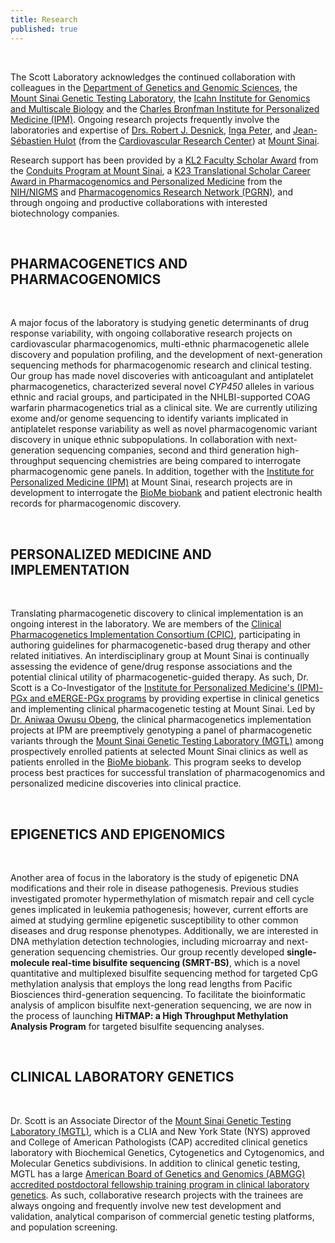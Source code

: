 ```yaml
---
title: Research
published: true
---
```


<br>

The Scott Laboratory acknowledges the continued collaboration with colleagues in the [Department of Genetics and Genomic Sciences](http://icahn.mssm.edu/departments-and-institutes/genomics), the [Mount Sinai Genetic Testing Laboratory](http://icahn.mssm.edu/genetictesting), the [Icahn Institute for Genomics and Multiscale Biology](http://icahn.mssm.edu/departments-and-institutes/genomics) and the [Charles Bronfman Institute for Personalized Medicine (IPM)](http://icahn.mssm.edu/research/institutes/ipm).  Ongoing research projects frequently involve the laboratories and expertise of [Drs. Robert J. Desnick](http://www.mountsinai.org/profiles/robert-j-desnick), [Inga Peter](http://icahn.mssm.edu/profiles/inga-peter), and [Jean-Sébastien Hulot](http://icahn.mssm.edu/research/labs/hulot-laboratory) (from the [Cardiovascular Research Center](http://icahn.mssm.edu/research/centers/cardiovascular-research-center)) at [Mount Sinai](http://icahn.mssm.edu/).  

Research support has been provided by a [KL2 Faculty Scholar Award](http://icahn.mssm.edu/research/institutes/institutes-for-clinical-and-translational-sciences/education-and-career-development/kl2-faculty-scholars-awards) from the [Conduits Program at Mount Sinai](http://icahn.mssm.edu/research/institutes/institutes-for-clinical-and-translational-sciences), a [K23 Translational Scholar Career Award in Pharmacogenomics and Personalized Medicine](http://grants.nih.gov/grants/guide/pa-files/PA-11-009.html) from the [NIH/NIGMS](http://www.nigms.nih.gov/Pages/default.aspx) and [Pharmacogenomics Research Network (PGRN)](http://pgrn.org/display/pgrnwebsite/PGRN+Home), and through ongoing and productive collaborations with interested biotechnology companies.  

<br>

## PHARMACOGENETICS AND PHARMACOGENOMICS  

<br>

A major focus of the laboratory is studying genetic determinants of drug response variability, with ongoing collaborative research projects on cardiovascular pharmacogenomics, multi-ethnic pharmacogenetic allele discovery and population profiling, and the development of next-generation sequencing methods for pharmacogenomic research and clinical testing. Our group has made novel discoveries with anticoagulant and antiplatelet pharmacogenetics, characterized several novel _CYP450_ alleles in various ethnic and racial groups, and participated in the NHLBI-supported COAG warfarin pharmacogenetics trial as a clinical site.  We are currently utilizing exome and/or genome sequencing to identify variants implicated in antiplatelet response variability as well as novel pharmacogenomic variant discovery in unique ethnic subpopulations.  In collaboration with next-generation sequencing companies, second and third generation high-throughput sequencing chemistries are being compared to interrogate pharmacogenomic gene panels.  In addition, together with the [Institute for Personalized Medicine (IPM)](http://icahn.mssm.edu/research/institutes/ipm) at Mount Sinai, research projects are in development to interrogate the [BioMe biobank](http://icahn.mssm.edu/research/institutes/ipm/programs/biome-biobank) and patient electronic health records for pharmacogenomic discovery.  

<br>

##  PERSONALIZED MEDICINE AND IMPLEMENTATION  

<br>

Translating pharmacogenetic discovery to clinical implementation is an ongoing interest in the laboratory.  We are members of the [Clinical Pharmacogenetics Implementation Consortium (CPIC)](https://www.pharmgkb.org/page/cpic), participating in authoring guidelines for pharmacogenetic-based drug therapy and other related initiatives.  An interdisciplinary group at Mount Sinai is continually assessing the evidence of gene/drug response associations and the potential clinical utility of pharmacogenetic-guided therapy.  As such, Dr. Scott is a Co-Investigator of the [Institute for Personalized Medicine's (IPM)-PGx and eMERGE-PGx programs](http://icahn.mssm.edu/research/institutes/ipm/programs/translational-initiatives-for-pharmacogenomics-tip) by providing expertise in clinical genetics and implementing clinical pharmacogenetic testing at Mount Sinai.  Led by [Dr. Aniwaa Owusu Obeng](http://www.mountsinai.org/profiles/aniwaa-owusu-obeng), the clinical pharmacogenetics implementation projects at IPM are preemptively genotyping a panel of pharmacogenetic variants through the [Mount Sinai Genetic Testing Laboratory (MGTL)](http://icahn.mssm.edu/departments-and-institutes/genomics/genetic-testing) among prospectively enrolled patients at selected Mount Sinai clinics as well as patients enrolled in the [BioMe biobank](http://icahn.mssm.edu/research/institutes/ipm/programs/biome-biobank).  This program seeks to develop process best practices for successful translation of pharmacogenomics and personalized medicine discoveries into clinical practice.  

<br>

## EPIGENETICS AND EPIGENOMICS  

<br>

Another area of focus in the laboratory is the study of epigenetic DNA modifications and their role in disease pathogenesis.  Previous studies investigated promoter hypermethylation of mismatch repair and cell cycle genes implicated in leukemia pathogenesis; however, current efforts are aimed at studying germline epigenetic susceptibility to other common diseases and drug response phenotypes.  Additionally, we are interested in DNA methylation detection technologies, including microarray and next-generation sequencing chemistries.  Our group recently developed **single-molecule real-time bisulfite sequencing (SMRT-BS)**, which is a novel quantitative and multiplexed bisulfite sequencing method for targeted CpG methylation analysis that employs the long read lengths from Pacific Biosciences third-generation sequencing.  To facilitate the bioinformatic analysis of amplicon bisulfite next-generation sequencing, we are now in the process of launching **HiTMAP: a High Throughput Methylation Analysis Program** for targeted bisulfite sequencing analyses.  

<br>

## CLINICAL LABORATORY GENETICS  

<br>

Dr. Scott is an Associate Director of the [Mount Sinai Genetic Testing Laboratory (MGTL)](http://icahn.mssm.edu/departments-and-institutes/genomics/genetic-testing), which is a CLIA and New York State (NYS) approved and College of American Pathologists (CAP) accredited clinical genetics laboratory with Biochemical Genetics, Cytogenetics and Cytogenomics, and Molecular Genetics subdivisions.  In addition to clinical genetic testing, MGTL has a large [American Board of Genetics and Genomics (ABMGG) accredited postdoctoral fellowship training program in clinical laboratory genetics](http://icahn.mssm.edu/departments-and-institutes/genetics-and-genomic-sciences/programs-and-training/medical-genetics-residency-and-fellowship-programs/diagnostic-clinical-genetics-laboratory-training-program).  As such, collaborative research projects with the trainees are always ongoing and frequently involve new test development and validation, analytical comparison of commercial genetic testing platforms, and population screening.
